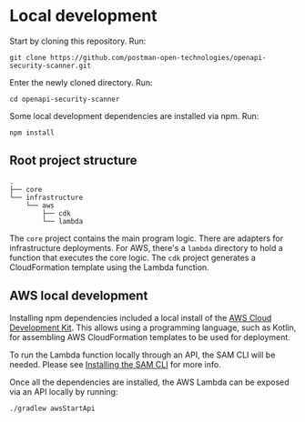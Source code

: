 # Local development

Start by cloning this repository. Run:

```
git clone https://github.com/postman-open-technologies/openapi-security-scanner.git
```

Enter the newly cloned directory. Run:

```
cd openapi-security-scanner
```

Some local development dependencies are installed via npm. Run:

```
npm install
```

## Root project structure

```
.
├── core
└── infrastructure
    └── aws
        ├── cdk
        └── lambda
```

The `core` project contains the main program logic. There are adapters for infrastructure deployments. For AWS, there's
a `lambda` directory to hold a function that executes the core logic. The `cdk` project generates a CloudFormation
template using the Lambda function.

## AWS local development

Installing npm dependencies included a local install of the
[AWS Cloud Development Kit](https://aws.amazon.com/cdk/). This allows using a programming language, such as Kotlin, for
assembling AWS CloudFormation templates to be used for deployment.

To run the Lambda function locally through an API, the SAM CLI will be needed. Please see
[Installing the SAM CLI](https://docs.aws.amazon.com/serverless-application-model/latest/developerguide/serverless-sam-cli-install.html)
for more info.

Once all the dependencies are installed, the AWS Lambda can be exposed via an API locally by running:

```
./gradlew awsStartApi
```